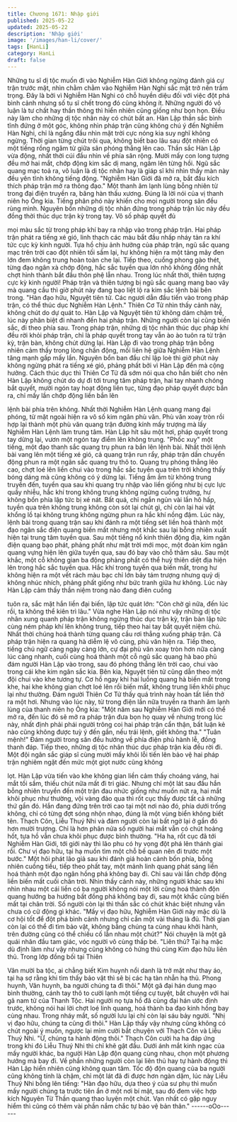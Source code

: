 ```yaml
---
title: Chương 1671: Nhập giới
published: 2025-05-22
updated: 2025-05-22
description: 'Nhập giới'
image: '/images/han-li/cover/'
tags: [HanLi]
category: HanLi
draft: false
---
```


Những tu sĩ dị tộc muốn đi vào Nghiễm Hàn Giới không ngừng
đánh giá cự trận trước mặt, nhìn chằm chằm vào Nghiễm Hàn
Nghi sắc mặt trở nên trầm trọng. Đây là bởi vì Nghiễm Hàn Nghi
có chỗ huyền diệu đối với việc đột phá bình cảnh nhưng số tu sĩ
chết trong đó cũng không ít. Những người đó vô luận là tư chất
hay thần thông thì hiển nhiên cũng giống như bọn họn. Điều này
làm cho những dị tộc nhân này có chút bất an.
Hàn Lập thần sắc bình tĩnh đứng ở một góc, không nhìn pháp
trận cũng không chú ý đến Nghiễm Hàn Nghi, chỉ là ngẩng đầu
nhìn mặt trời cực nóng kia suy nghĩ không ngừng.
Thời gian từng chút trôi qua, không biết bao lâu sau đột nhiên có
một tiếng rồng ngâm từ giữa sân phóng thẳng lên cao.
Thần sắc Hàn Lập vừa động, nhất thời cúi đầu nhìn về phía sân
rộng.
Mười mấy con long tượng đều mở hai mắt, chớp động kim sắc dị
mang, ngâm lên từng hồi. Ngũ sắc quang mạc toả ra, vô luận là dị
tộc nhân hay là giáp sĩ khi nhìn thấy màn này đều yên tĩnh không
tiếng động.
"Nghiễm Hàn Giới đã mở ra, bắt đầu kích thích pháp trận mở ra
thông đạo."
Một thanh âm lạnh lùng bỗng nhiên từ trong đại điện truyền ra,
băng hàn thấu xương. Đúng là lời nói của vị thanh niên họ Ông
kia.
Tiếng phân phó này khiến cho mọi người trong sân đều rùng
mình. Nguyên bổn những dị tộc nhân đứng trong pháp trận lúc
này đều đồng thời thúc dục trận kỳ trong tay. Vô số pháp quyết đủ

mọi màu sắc từ trong pháp khí bay ra nhập vào trong pháp trận.
Hai pháp trận phát ra tiếng xé gió, linh thạch các màu bắt đầu
nhấp nháy tản ra khí tức cực kỳ kinh người. Tựa hồ chịu ảnh
hưởng của pháp trận, ngũ sắc quang mạc trên trời cao đột nhiên
tối sầm lại, hư không hiện ra một tảng mây đen lớn đem không
trung hoàn toàn che lại.
Tiếp theo, cuồng phong gào thét, từng đạo ngân xà chớp động,
hắc sắc tuyền qua lớn nhỏ không đồng nhất chợt hình thành bắt
đầu thôn phệ lẫn nhau.
Trong lúc nhất thời, thiên tượng cực kỳ kinh người!
Pháp trận và thiên tượng bị ngũ sắc quang mang bao vây mà
quang cầu thì giờ phút này đang bạo liệt lộ ra kim sắc lệnh bài
bên trong.
"Hàn đạo hữu, Nguyệt tiên tử. Các ngươi dẫn đầu tiến vào trong
pháp trận, có thể thúc dục Nghiễm Hàn Lệnh."
Thiên Cơ Tử nhìn thấy cảnh này, không chút do dự quát to.
Hàn Lập và Nguyệt tiên tử không dám chậm trễ, lúc này phân biệt
đi nhanh đến hai pháp trận. Những người còn lại cũng biến sắc,
đi theo phía sau.
Trong pháp trận, những dị tộc nhân thúc dục pháp khí đều rời
khỏi pháp trận, chỉ là pháp quyết trong tay vẫn ào ào tuôn ra từ
trận kỳ, trận bàn, không chút dừng lại.
Hàn Lập đi vào trong pháp trận bỗng nhiên cảm thấy trong lòng
chấn động, mối liên hệ giữa Nghiễm Hàn Lệnh tăng mạnh gấp
mấy lần. Nguyên bổn ban đầu chỉ lập loè thì giờ phút này không
ngừng phát ra tiếng xé gió, phảng phất bởi vì Hàn Lập đến mà
cộng hưởng.
Cách thúc dục thì Thiên Cơ Tử đã sớm nói qua cho hắn biết cho
nên Hàn Lập không chút do dự đi tới trung tâm pháp trận, hai tay
nhanh chóng bắt quyết, mười ngón tay hoạt động liên tục, từng
đạo pháp quyết được bắn ra, chỉ mấy lần chớp động liền bắn lên

lệnh bài phía trên không.
Nhất thời Nghiễm Hàn Lệnh quang mang đại phóng, từ mặt ngoài
hiện ra vô số kim ngân phù văn. Phù văn xoay tròn rồi hợp lại
thành một phù văn quang trận đường kính mấy trượng mà lấy
Nghiễm Hàn Lệnh làm trung tâm.
Hàn Lập hít sâu một hơi, pháp quyết trong tay dừng lại, vươn một
ngón tay điểm lên không trung. "Phốc xuy" một tiếng, một đạo
thanh sắc quang trụ phun ra bắn lên lệnh bài. Nhất thời lệnh bài
vang lên một tiếng xé gió, cả quang trận run rẩy, pháp trận dần
chuyển động phun ra một ngân sắc quang trụ thô to.
Quang trụ phóng thẳng lêo cao, chợt loé lên liền chui vào trong
hắc sắc tuyền qua trên trời không thấy bóng dáng mà cũng không
có ý dừng lại.
Tiếng ầm ầm từ không trung truyền đến, tuyền qua sau khi quang
trụ nhập vào liền giống như bị cực lực quấy nhiễu, hắc khí trong
không trung không ngừng cuồng trướng, hư không bốn phía lập
tức bị xé nát.
Bất quá, chỉ ngắn ngủn vài lần hô hấp, tuyền qua trên không trung
không còn sót lại chút gì, chỉ còn lại hai vật khổng lồ tại không
trung không ngừng phun ra hắc khí nồng đậm.
Lúc này, lệnh bài trong quang trận sau khi đánh ra một tiếng sét
liền hoá thành một đạo ngân sắc điện quang biến mất nhưng một
khắc sau lại bỗng nhiên xuất hiện tại trung tâm tuyền qua. Sau
một tiếng nổ kinh thiên động địa, kim ngân điện quang bạo phát,
phảng phất như mặt trời mới mọc, một đoàn kim ngân quang
vựng hiện lên giữa tuyền qua, sau đó bay vào chỗ thâm sâu.
Sau một khắc, một cỗ không gian ba động phảng phất có thể huỷ
thiên diệt địa hiện lên trong hắc sắc tuyền qua. Hắc khí trong
tuyền qua biến mất, trong hư không hiện ra một vết rách màu bạc
chỉ lớn bảy tám trượng nhưng quỷ dị không nhúc nhích, phảng
phất giống như bức tranh giữa hư không.
Lúc này Hàn Lập cảm thấy thần niệm trong não đang điên cuồng

tuôn ra, sắc mặt hắn liền đại biến, lập tức quát lớn:
"Còn chờ gì nữa, đến lúc rồi, ta không thể kiên trì lâu."
Vừa nghe Hàn Lập nói như vậy những dị tộc nhân xung quanh
pháp trận không ngừng thúc dục trận kỳ, trận bàn lập tức cùng
ném pháp khí lên không trung, tiếp theo hai tay bắt quyết niệm
chú. Nhất thời chúng hoá thành từng quang cầu rơi thẳng xuống
pháp trận. Cả pháp trận hiện ra quang hà diễm lệ vô cùng, phù
văn hiện ra.
Tiếp theo, tiếng chú ngữ càng ngày càng lớn, cự đại phù văn
xoay tròn hơn nữa càng lúc càng nhanh, cuối cùng hoá thành một
cỗ ngũ sắc quang hà bao phủ đám người Hàn Lập vào trong, sau
đó phóng thẳng lên trời cao, chui vào trong cái khe kim ngân sắc
kia.
Bên kia, Nguyệt tiên tử cũng dẫn theo một đội chui vào khe tương
tự.
Cơ hồ ngay khi hai luồng quang hà biến mất trong khe, hai khe
không gian chợt loé lên rồi biến mất, không trung liền khôi phục
lại như thường. Đám người Thiên Cơ Tử thấy quá trình này hoàn
tất liền thở ra một hơi. Nhưng vào lúc này, từ trong điện lần nữa
truyền ra thanh âm lạnh lùng của thanh niên họ Ông kia:
"Một năm sau Nghiễm Hàn Giới mới có thể mở ra, đến lúc đó sẽ
mở ra pháp trận đưa bọn họ quay về nhưng trong lúc này, nhất
định phải phái người trông coi hai pháp trận cẩn thận, bất luận kẻ
nào cũng không được tuỳ ý đến gần, nếu trái lệnh, giết không
tha."
"Tuân mệnh!"
Đám người trong sân đều hướng về phía điện phủ hành lễ, đồng
thanh đáp.
Tiếp theo, những dị tộc nhân thúc dục pháp trận kia đều rời đi.
Một đội ngân sắc giáp sĩ cùng mười mấy khôi lỗi tiến lên bảo vệ
hai pháp trận nghiêm ngặt đến mức một giọt nước cũng không

lọt.
Hàn Lập vừa tiến vào khe không gian liền cảm thấy choáng váng,
hai mắt tối sầm, thiếu chút nữa mất đi tri giác. Nhưng chỉ một lát
sau đầu hắn bỗng nhiên truyền đến một trận đau nhức giống như
muốn nứt ra, hai mắt khôi phục như thường, vội vàng đảo qua thì
rốt cục thấy được tất cả những thứ gần đó.
Hắn đang đứng trên trời cao tại một nơi nào đó, phía dưới trống
không, chỉ có từng đợt sóng nhộn nhạo, đúng là một vùng biển
không biết tên. Thạch Côn, Liễu Thuý Nhi và đám người còn lại
bất ngờ lại ở gần đó hơn mười trượng. Chỉ là hơn phân nửa số
người hai mắt vẫn có chút hoảng hốt, tựa hồ vẫn chưa khôi phục
được bình thường.
"Ha ha, rốt cục đã tới Nghiễm Hàn Giới, tới giới này thì lão phu có
hy vọng đột phá lên thánh giai rồi. Chư vị đạo hữu, tại hạ muốn
tìm một chỗ bế quan nên đi trước một bước."
Một hôi phát lão giả sau khi đánh giá hoàn cảnh bốn phía, bỗng
nhiên cuồng tiếu, tiếp theo phất tay, một mảnh linh quang phát
sáng liền hoá thành một đạo ngân hồng phá không bay đi. Chỉ
sau vài lần chớp động liền biến mất cuối chân trời.
Nhìn thấy cảnh này, những người khác sau khi nhìn nhau một cái
liền có ba người không nói một lời cũng hoá thành độn quang
hướng ba hướng bất đồng phá không bay đi, sau một khắc cũng
biến mất tại chân trời. Số người còn lại thì thần sắc có chút khác
biệt nhưng vẫn chưa có cử động gì khác.
"Mấy vị đạo hữu, Nghiễm Hàn Giới này mặc dù là cơ hội tốt để đột
phá bình cảnh nhưng chỉ cần một vài tháng là đủ. Thời gian còn
lại có thể đi tìm bảo vật, không bằng chúng ta cùng nhau khởi
hành, trên đường cũng có thể chiếu cố lẫn nhau một chút?"
Nói chuyện là một gã quái nhân đầu tam giác, vóc người vô cùng
thấp bé.
"Liên thủ? Tại hạ mặc dù định làm như vậy nhưng cũng không có
hứng thú cùng Kim đạo hữu liên thủ. Trong lớp đồng bối tại Thiên

Vân mười ba tộc, ai chẳng biết Kim huynh nổi danh là trở mặt như
thay áo, tại hạ sợ rằng khi tìm thấy bảo vật thì sẽ bị các hạ tàn
nhẫn hạ thủ. Phong huynh, Vân huynh, ba người chúng ta đi thôi."
Một gã đại hán dung mạo bình thường, cánh tay thô to cười lạnh
một tiếng cự tuyệt, bắt chuyện với hai gã nam tử của Thanh Tộc.
Hai người nọ tựa hồ đã cùng đại hán ước định trước, không nói
hai lời chợt loé linh quang, hoá thành ba đạo kinh hồng bay cùng
nhau.
Trong nháy mắt, số người lưu lại chỉ còn lại sáu bảy người.
"Nhị vị đạo hữu, chúng ta cũng đi thôi."
Hàn Lập thấy vậy nhưng cũng không có chút ngoài ý muốn,
ngược lại mỉm cười bắt chuyện với Thạch Côn và Liễu Thuý Nhi.
"Ừ, chúng ta hành động thôi."
Thạch Côn cười ha ha đáp ứng trong khi đó Liễu Thuý Nhi thì chỉ
khẽ gật đầu.
Dưới ánh mắt kinh ngạc của mấy người khác, ba người Hàn Lập
độn quang cùng nhau, chọn một phương hướng mà bay đi. Về
phần những người còn lại liên thủ hay tự hành động thì Hàn Lập
hiển nhiên cũng không quan tâm. Tốc độ độn quang của ba người
cũng không tính là chậm, chỉ một lát đã đi được hơn ngàn dặm,
lúc này Liễu Thuý Nhi bỗng lên tiếng:
"Hàn đạo hữu, dựa theo ý của sư phụ thì muốn mấy người chúng
ta trước tiên ẩn ở một nơi bí mật, sau đó đem việc hợp kích
Nguyên Từ Thần quang thao luyện một chút. Vạn nhất có gặp
nguy hiểm thì cũng có thêm vài phần nắm chắc tự bảo vệ bản
thân."
------oOo------
